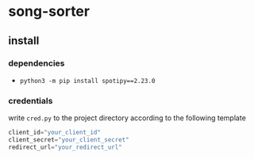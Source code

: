 # song-sorter
 
## install
### dependencies
* `python3 -m pip install spotipy==2.23.0`

### credentials
write `cred.py` to the project directory according to the following template 
```py
client_id="your_client_id"
client_secret="your_client_secret"
redirect_url="your_redirect_url"
```
